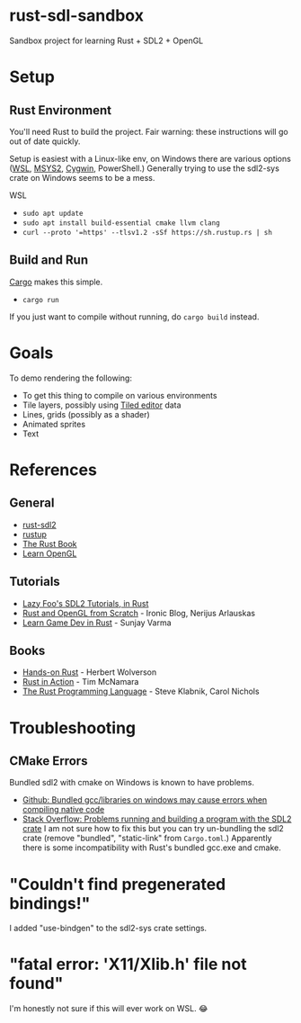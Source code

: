 # rust-sdl-sandbox
Sandbox project for learning Rust + SDL2 + OpenGL

# Setup

## Rust Environment
You'll need Rust to build the project. Fair warning: these instructions will go out of date quickly.

Setup is easiest with a Linux-like env, on Windows there are various options ([WSL](https://learn.microsoft.com/en-us/windows/wsl/install), [MSYS2](https://www.msys2.org/), [Cygwin](https://www.cygwin.com/), PowerShell.) Generally trying to use the sdl2-sys crate on Windows seems to be a mess.

WSL
* `sudo apt update`
* `sudo apt install build-essential cmake llvm clang`
* `curl --proto '=https' --tlsv1.2 -sSf https://sh.rustup.rs | sh`

## Build and Run
[Cargo](https://doc.rust-lang.org/cargo/) makes this simple.

* `cargo run`

If you just want to compile without running, do `cargo build` instead.

# Goals
To demo rendering the following:
* To get this thing to compile on various environments
* Tile layers, possibly using [Tiled editor](https://www.mapeditor.org/) data
* Lines, grids (possibly as a shader)
* Animated sprites
* Text

# References

## General
* [rust-sdl2](https://github.com/Rust-SDL2/rust-sdl2)
* [rustup](https://rustup.rs/)
* [The Rust Book](https://doc.rust-lang.org/book/)
* [Learn OpenGL](https://learnopengl.com/)

## Tutorials
* [Lazy Foo's SDL2 Tutorials, in Rust](https://github.com/ysgard/rust-lazy-foo)
* [Rust and OpenGL from Scratch](http://nercury.github.io/rust/opengl/tutorial/2018/02/08/opengl-in-rust-from-scratch-00-setup.html) - Ironic Blog, Nerijus Arlauskas
* [Learn Game Dev in Rust](https://sunjay.dev/learn-game-dev/intro.html) - Sunjay Varma

## Books
* [Hands-on Rust](https://pragprog.com/titles/hwrust/hands-on-rust/) - Herbert Wolverson
* [Rust in Action](https://www.manning.com/books/rust-in-action) - Tim McNamara
* [The Rust Programming Language](https://nostarch.com/Rust2018) - Steve Klabnik, Carol Nichols

# Troubleshooting

## CMake Errors
Bundled sdl2 with cmake on Windows is known to have problems.
* [Github: Bundled gcc/libraries on windows may cause errors when compiling native code](https://github.com/rust-lang/rust/issues/19519)
* [Stack Overflow: Problems running and building a program with the SDL2 crate](https://stackoverflow.com/questions/60432515/problems-running-and-building-a-program-with-the-sdl2-crate)
I am not sure how to fix this but you can try un-bundling the sdl2 crate (remove "bundled", "static-link" from `Cargo.toml`.) Apparently there is some incompatibility with Rust's bundled gcc.exe and cmake.

# "Couldn't find pregenerated bindings!"
I added "use-bindgen" to the sdl2-sys crate settings.

# "fatal error: 'X11/Xlib.h' file not found"
I'm honestly not sure if this will ever work on WSL. 😂
